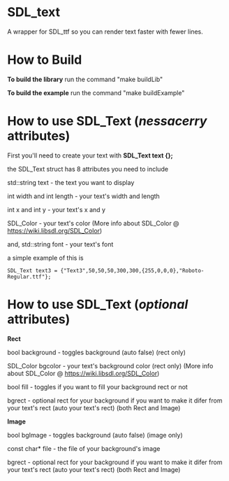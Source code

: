 # SDL_text
A wrapper for SDL_ttf so you can render text faster with fewer lines.



# How to Build 
  **To build the library**
  run the command "make buildLib"

  **To build the example** 
  run the command "make buildExample"
  
 
# How to use SDL_Text (*nessacerry* attributes)
  First you'll need to create your text with **SDL_Text text {};**
    
  the SDL_Text struct has 8 attributes you need to include
    
  std::string text - the text you want to display
    
  int width and int length  - your text's width and length 
    
  int x and int y - your text's  x and y
    
  SDL_Color - your text's color (More info about SDL_Color @ https://wiki.libsdl.org/SDL_Color)
    
  and, std::string font - your text's font
    
  a simple example of this is 

    SDL_Text text3 = {"Text3",50,50,50,300,300,{255,0,0,0},"Roboto-Regular.ttf"};
    
# How to use SDL_Text (*optional* attributes)
  
  **Rect**
  
  bool background - toggles background (auto false) (rect only)
  
  SDL_Color bgcolor - your text's background color (rect only) (More info about SDL_Color @ https://wiki.libsdl.org/SDL_Color)
  
  bool fill - toggles if you want to fill your background rect or not
  
  bgrect - optional rect for your background if you want to make it difer from your text's rect (auto your text's rect) (both Rect and Image)
  
  **Image**
  
  bool bgImage - toggles background (auto false) (image only)
  
  const char* file - the file of your background's image
  
  bgrect - optional rect for your background if you want to make it difer from your text's rect (auto your text's rect) (both Rect and Image)
  
